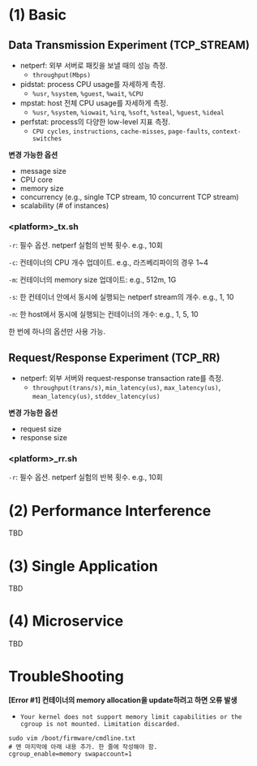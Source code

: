 # (1) Basic
## Data Transmission Experiment (TCP_STREAM)
- netperf: 외부 서버로 패킷을 보낼 때의 성능 측정.
  - `throughput(Mbps)`
- pidstat: process CPU usage를 자세하게 측정.
  - `%usr`, `%system`, `%guest`, `%wait`, `%CPU`
- mpstat: host 전체 CPU usage를 자세하게 측정.
  - `%usr`, `%system`, `%iowait`, `%irq`, `%soft`, `%steal`, `%guest`, `%ideal`
- perfstat: process의 다양한 low-level 지표 측정.
  - `CPU cycles`, `instructions`, `cache-misses`, `page-faults`, `context-switches`

**변경 가능한 옵션**
- message size
- CPU core
- memory size
- concurrency (e.g., single TCP stream, 10 concurrent TCP stream)
- scalability (# of instances)

### \<platform\>_tx.sh

`-r`: 필수 옵션. netperf 실험의 반복 횟수. e.g., 10회

`-c`: 컨테이너의 CPU 개수 업데이트. e.g., 라즈베리파이의 경우 1~4

`-m`: 컨테이너의 memory size 업데이트: e.g., 512m, 1G

`-s`: 한 컨테이너 안에서 동시에 실행되는 netperf stream의 개수. e.g., 1, 10

`-n`: 한 host에서 동시에 실행되는 컨테이너의 개수: e.g., 1, 5, 10

한 번에 하나의 옵션만 사용 가능.

## Request/Response Experiment (TCP_RR)
- netperf: 외부 서버와 request-response transaction rate를 측정.
  - `throughput(trans/s)`, `min_latency(us)`, `max_latency(us)`, `mean_latency(us)`, `stddev_latency(us)`

**변경 가능한 옵션**
- request size
- response size

### \<platform\>_rr.sh

`-r`: 필수 옵션. netperf 실험의 반복 횟수. e.g., 10회


# (2) Performance Interference
TBD

# (3) Single Application
TBD

# (4) Microservice
TBD

# TroubleShooting
**[Error #1] 컨테이너의 memory allocation을 update하려고 하면 오류 발생**
- `Your kernel does not support memory limit capabilities or the cgroup is not mounted. Limitation discarded.`

```
sudo vim /boot/firmware/cmdline.txt
# 맨 마지막에 아래 내용 추가. 한 줄에 작성해야 함.
cgroup_enable=memory swapaccount=1
```

